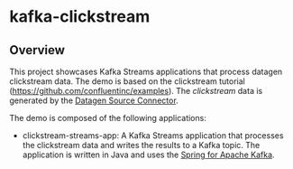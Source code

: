 # kafka-clickstream

## Overview

This project showcases Kafka Streams applications that process datagen clickstream data. The demo is based on the clickstream tutorial (https://github.com/confluentinc/examples). The *clickstream* data is generated by the [Datagen Source Connector](https://github.com/confluentinc/kafka-connect-datagen).

The demo is composed of the following applications:

- clickstream-streams-app: A Kafka Streams application that processes the clickstream data and writes the results to a Kafka topic. The application is written in Java and uses the [Spring for Apache Kafka](https://spring.io/projects/spring-kafka).
